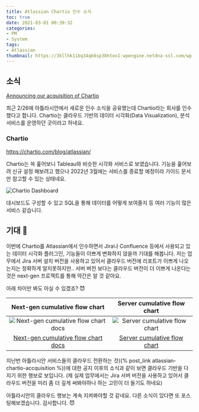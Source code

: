 ```yaml
---
title: Atlassian Chartio 인수 소식
toc: true
date: 2021-03-01 00:39:32
categories:
- PM
- System
tags:
- Atlassian
thumbnail: https://3kllhk1ibq34qk6sp3bhtox1-wpengine.netdna-ssl.com/wp-content/uploads/2021/02/chartio-acquisition-work-life-announcement.003-1560x760.jpeg
---
```


## 소식

[Announcing our acquisition of Chartio](https://www.atlassian.com/blog/announcements/atlassian-acquires-chartio)

최근 2/26에 아틀라시안에서 새로운 인수 소식을 공유했는데 Chartio라는 회사를 인수했다고 합니다.
Chartio는 클라우드 기반의 데이터 시각화(Data Visualization), 분석 서비스를 운영하던 곳이라고 하네요.

### Chartio

<https://chartio.com/blog/atlassian/>

Chartio는 쓱 훑어보니 Tableau와 비슷한 시각화 서비스로 보였습니다.
기능을 훑어보려 신규 설정 해보려고 했으나 2022년 3월에는 서비스를 종료할 예정이라 가이드 문서만 참고할 수 있는 상태네요.

![Chartio Dashboard](https://chartio.com/images/uploads/ufo-sighting-stats-dashboard-updated.png)

대시보드도 구성할 수 있고 SQL을 통해 데이터를 어떻게 보여줄지 등 여러 기능이 많은 서비스 같습니다.

## 기대 🤔

이번에 Chartio를 Atlassian에서 인수하면서 Jira나 Confluence 등에서 사용되고 있는 데이터 시각화 플러그인, 기능들이 이쁘게 변화하지 않을까 기대를 해봅니다.
저는 업무에서 Jira 서버 설치 버전을 사용하고 있어서 클라우드 버전에 리포트가 이쁘게 나오는지는 정확하게 알지못하지만..
서버 버전 보다는 클라우드 버전이 더 이쁘게 나온다는 것은 next-gen 프로젝트를 통해 약간은 알 것 같아요.

아래 차이만 봐도 아실 수 있겠죠? 😈

|Next-gen cumulative flow chart |  Server cumulative flow chart|
|:-------------------------:|:-------------------------:|
|![Next-gen cumulative flow chart docs](https://images.ctfassets.net/zsv3d0ugroxu/2I7s7EgPtI6Yd3c0OvDk1z/df0a2cf768f111f6e4936301345d7bd5/screenshot_JSW_Next-gen_CumulativeFlowDiagram)  |  ![Server cumulative flow chart](https://confluence.atlassian.com/jirasoftwareserver/files/938845656/938845657/1/1507215182854/Cumulative+flow+diagram.png)|
|[Next-gen cumulative flow chart docs](https://support.atlassian.com/jira-software-cloud/docs/view-and-understand-the-next-gen-cumulative-flow-diagram/)| [Server cumulative flow chart](https://confluence.atlassian.com/jirasoftwareserver/cumulative-flow-diagram-938845656.html)|

지난번 아틀라시안 서비스들의 클라우드 전환하는 것({% post_link atlassian-chartio-accquisition %})에 대한 공지 이후의 소식과 같이 보면 클라우드 기반을 다지기 위한 행보로 보입니다.
(제 실제 업무에서는 Jira 서버 버전을 사용하고 있어서 클라우드 버전을 미리 좀 더 깊게 써봐야하나 하는 고민이 더 들기도 하네요)

아틀라시안의 클라우드 행보는 계속 지켜봐야할 것 같네요.
다른 소식이 있다면 또 포스팅해보겠습니다. 감사합니다. 😈
